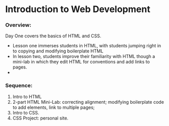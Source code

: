 # Introduction to Web Development

### Overview:

Day One covers the basics of HTML and CSS.

+ Lesson one immerses students in HTML, with students jumping right in to copying and modifying boilerplate HTML
+ In lesson two, students improve their familiarity with HTML though a mini-lab in which they edit HTML for conventions and add links to pages.
+

### Sequence:

1. Intro to HTML
2. 2-part HTML Mini-Lab: correcting alignment; modifying boilerplate code to add elements, link to multiple pages;
3. Intro to CSS. 
4. CSS Project: personal site.  
